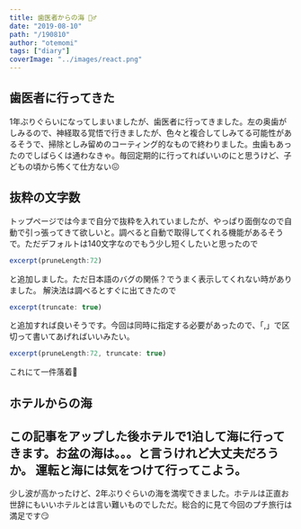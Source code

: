 ```yaml
---
title: 歯医者からの海 🏊‍♂️
date: "2019-08-10"
path: "/190810"
author: "otemomi"
tags: ["diary"]
coverImage: "../images/react.png"
---
```


## 歯医者に行ってきた
1年ぶりぐらいになってしまいましたが、歯医者に行ってきました。左の奥歯がしみるので、神経取る覚悟で行きましたが、色々と複合してしみてる可能性があるそうで、掃除としみ留めのコーティング的なもので終わりました。虫歯もあったのでしばらくは通わなきゃ。毎回定期的に行ってればいいのにと思うけど、子どもの頃から怖くて仕方ない😖

## 抜粋の文字数
トップページでは今まで自分で抜粋を入れていましたが、やっぱり面倒なので自動で引っ張ってきて欲しいと。調べると自動で取得してくれる機能があるそうで。ただデフォルトは140文字なのでもう少し短くしたいと思ったので

```javascript
excerpt(pruneLength:72)
```

と追加しました。ただ日本語のバグの関係？でうまく表示してくれない時がありました。
解決法は調べるとすぐに出てきたので

```javascript
excerpt(truncate: true)
```

と追加すれば良いそうです。今回は同時に指定する必要があったので、「,」で区切って書いてあげればいいみたい。

```javascript
excerpt(pruneLength:72, truncate: true)
```

これにて一件落着😤

## ホテルからの海
この記事をアップした後ホテルで1泊して海に行ってきます。お盆の海は。。。と言うけれど大丈夫だろうか。
運転と海には気をつけて行ってこよう。
-----
少し波が高かったけど、2年ぶりぐらいの海を満喫できました。ホテルは正直お世辞にもいいホテルとは言い難いものでしただ。総合的に見て今回のプチ旅行は満足です😏